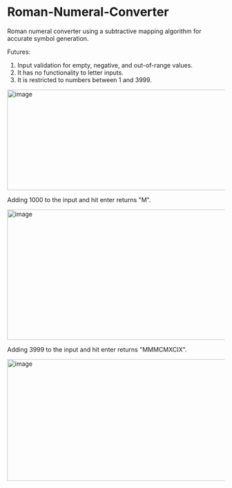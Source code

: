 # Roman-Numeral-Converter
Roman numeral converter using a subtractive mapping algorithm for accurate symbol generation.

Futures: 
1) Input validation for empty, negative, and out-of-range values.
2) It has no functionality to letter inputs.
3) It is restricted to numbers between 1 and 3999.

<img width="516" height="233" alt="image" src="https://github.com/user-attachments/assets/c88543ad-147a-483f-9676-c9d736567c72" />

Adding 1000 to the input and hit enter returns "M".

<img width="530" height="302" alt="image" src="https://github.com/user-attachments/assets/73e2ee02-9f86-4d9e-bdf2-d245fdd8a404" />

Adding 3999 to the input and hit enter returns "MMMCMXCIX".

<img width="551" height="282" alt="image" src="https://github.com/user-attachments/assets/7d70f31d-c859-4c5e-a9da-9adf6c2f7ee0" />
